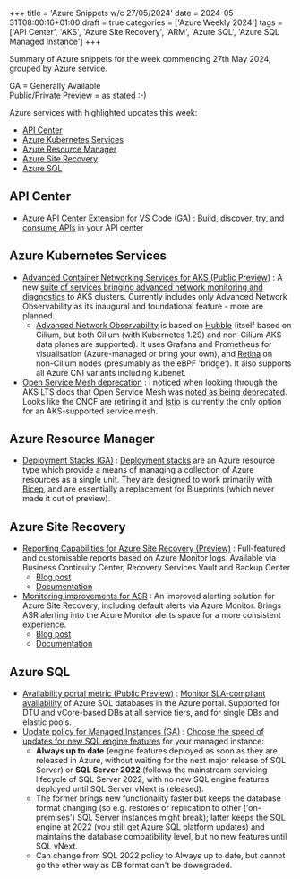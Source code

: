 +++
title = 'Azure Snippets w/c 27/05/2024'
date = 2024-05-31T08:00:16+01:00
draft = true
categories = ['Azure Weekly 2024']
tags = ['API Center', 'AKS', 'Azure Site Recovery', 'ARM', 'Azure SQL', 'Azure SQL Managed Instance']
+++

Summary of Azure snippets for the week commencing 27th May 2024, grouped by Azure service.

GA = Generally Available  
Public/Private Preview = as stated :-)

Azure services with highlighted updates this week:

- [API Center](#api-center)
- [Azure Kubernetes Services](#azure-kubernetes-services)
- [Azure Resource Manager](#azure-resource-manager)
- [Azure Site Recovery](#azure-site-recovery)
- [Azure SQL](#azure-sql)

## API Center

- [Azure API Center Extension for VS Code (GA)](https://azure.microsoft.com/en-gb/updates/general-availability-azure-api-center-extension-for-vs-code/) : [Build, discover, try, and consume APIs](https://learn.microsoft.com/en-us/azure/api-center/use-vscode-extension) in your API center

## Azure Kubernetes Services

- [Advanced Container Networking Services for AKS (Public Preview)](https://azure.microsoft.com/en-gb/updates/advanced-container-networking-services/) : A new [suite of services bringing advanced network monitoring and diagnostics](https://learn.microsoft.com/en-gb/azure/aks/advanced-container-networking-services-overview) to AKS clusters. Currently includes only Advanced Network Observability as its inaugural and foundational feature - more are planned.
    - [Advanced Network Observability](https://learn.microsoft.com/en-gb/azure/aks/advanced-network-observability-concepts?tabs=non-cilium) is based on [Hubble](https://github.com/cilium/hubble) (itself based on Cilium, but both Cilium (with Kubernetes 1.29) and non-Cilium AKS data planes are supported). It uses Grafana and Prometheus for visualisation (Azure-managed or bring your own), and [Retina](https://retina.sh/) on non-Cilium nodes (presumably as the eBPF 'bridge'). It also supports all Azure CNI variants including kubenet.
- [Open Service Mesh deprecation](https://learn.microsoft.com/en-gb/azure/aks/open-service-mesh-about) : I noticed when looking through the AKS LTS docs that Open Service Mesh was [noted as being deprecated](https://learn.microsoft.com/en-gb/azure/aks/long-term-support#long-term-support-add-ons-and-features). Looks like the CNCF are retiring it and [Istio](https://learn.microsoft.com/en-gb/azure/aks/istio-about) is currently the only option for an AKS-supported service mesh.

## Azure Resource Manager

- [Deployment Stacks (GA)](https://techcommunity.microsoft.com/t5/azure-governance-and-management/arm-deployment-stacks-now-ga/ba-p/4145469) : [Deployment stacks](https://learn.microsoft.com/en-us/azure/azure-resource-manager/bicep/deployment-stacks) are an Azure resource type which provide a means of managing a collection of Azure resources as a single unit. They are designed to work primarily with [Bicep](https://learn.microsoft.com/en-us/azure/azure-resource-manager/bicep/overview), and are essentially a replacement for Blueprints (which never made it out of preview).

## Azure Site Recovery

- [Reporting Capabilities for Azure Site Recovery (Preview)](https://azure.microsoft.com/en-gb/updates/preview-introducing-reporting-capabilities-for-azure-site-recovery/) : Full-featured and customisable reports based on Azure Monitor logs. Available via Business Continuity Center, Recovery Services Vault and Backup Center
    - [Blog post](https://techcommunity.microsoft.com/t5/azure-governance-and-management/preview-introducing-reporting-capabilities-for-azure-site/ba-p/4148458)
    - [Documentation](https://learn.microsoft.com/en-us/azure/site-recovery/report-site-recovery)
- [Monitoring improvements for ASR](https://azure.microsoft.com/en-gb/updates/introducing-reporting-capabilities-for-azure-site-recovery/) : An improved alerting solution for Azure Site Recovery, including default alerts via Azure Monitor. Brings ASR alerting into the Azure Monitor alerts space for a more consistent experience.
    - [Blog post](https://techcommunity.microsoft.com/t5/azure-governance-and-management/monitor-effectively-using-azure-monitor-for-azure-site-recovery/ba-p/4148504)
    - [Documentation](https://learn.microsoft.com/en-us/azure/site-recovery/site-recovery-monitor-and-troubleshoot)

## Azure SQL

- [Availability portal metric (Public Preview)](https://techcommunity.microsoft.com/t5/azure-sql-blog/azure-sql-db-availability-portal-metric/ba-p/4139206) : [Monitor SLA-compliant availability](https://learn.microsoft.com/en-gb/azure/azure-sql/database/monitoring-metrics-alerts?view=azuresql#availability-metric) of Azure SQL databases in the Azure portal. Supported for DTU and vCore-based DBs at all service tiers, and for single DBs and elastic pools.
- [Update policy for Managed Instances (GA)](https://techcommunity.microsoft.com/t5/azure-sql-blog/update-policy-for-azure-sql-managed-instance/ba-p/4148968) : [Choose the speed of updates for new SQL engine features](https://learn.microsoft.com/en-us/azure/azure-sql/managed-instance/update-policy?view=azuresql&tabs=azure-portal) for your managed instance:
    - **Always up to date** (engine features deployed as soon as they are released in Azure, without waiting for the next major release of SQL Server) or **SQL Server 2022** (follows the mainstream servicing lifecycle of SQL Server 2022, with no new SQL engine features deployed until SQL Server vNext is released).
    - The former brings new functionality faster but keeps the database format changing (so e.g. restores or replication to other ('on-premises') SQL Server instances might break); latter keeps the SQL engine at 2022 (you still get Azure SQL platform updates) and maintains the database compatibility level, but no new features until SQL vNext.
    - Can change from SQL 2022 policy to Always up to date, but cannot go the other way as DB format can't be downgraded.
